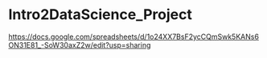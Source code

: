 # Intro2DataScience_Project
https://docs.google.com/spreadsheets/d/1o24XX7BsF2ycCQmSwk5KANs6ON31E81_-SoW30axZ2w/edit?usp=sharing
